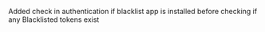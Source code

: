 Added check in authentication if blacklist app is installed before checking if any Blacklisted tokens exist
